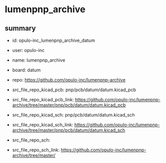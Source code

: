 # lumenpnp_archive
 
## summary 
* id: opulo-inc_lumenpnp_archive_datum
* user: opulo-inc
* name: lumenpnp_archive
* board: datum
* repo: https://github.com/opulo-inc/lumenpnp-archive
* src_file_repo_kicad_pcb: pnp/pcb/datum/datum.kicad_pcb
* src_file_repo_kicad_pcb_link: https://github.com/opulo-inc/lumenpnp-archive/tree/master/pnp/pcb/datum/datum.kicad_pcb
* src_file_repo_kicad_sch: pnp/pcb/datum/datum.kicad_sch
* src_file_repo_kicad_sch_link: https://github.com/opulo-inc/lumenpnp-archive/tree/master/pnp/pcb/datum/datum.kicad_sch

* src_file_repo_sch: 
* src_file_repo_sch_link: https://github.com/opulo-inc/lumenpnp-archive/tree/master/






